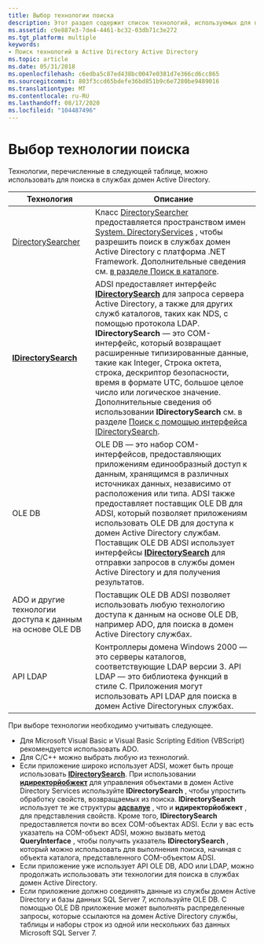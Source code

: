 ```yaml
---
title: Выбор технологии поиска
description: Этот раздел содержит список технологий, используемых для поиска Active Directory.
ms.assetid: c9e887e3-7de4-4461-bc32-03db71c3e272
ms.tgt_platform: multiple
keywords:
- Поиск технологий в Active Directory Active Directory
ms.topic: article
ms.date: 05/31/2018
ms.openlocfilehash: c6edba5c87ed438bc0047e0381d7e366cd6cc865
ms.sourcegitcommit: 803f3ccd65bdefe36bd851b9c6e7280be9489016
ms.translationtype: MT
ms.contentlocale: ru-RU
ms.lasthandoff: 08/17/2020
ms.locfileid: "104487496"
---
```

# <a name="choosing-the-search-technology"></a>Выбор технологии поиска

Технологии, перечисленные в следующей таблице, можно использовать для поиска в службах домен Active Directory.



| Технология                                                                     | Описание                                                                                                                                                                                                                                                                                                                                                                                                                                                                                                            |
|--------------------------------------------------------------------------------|------------------------------------------------------------------------------------------------------------------------------------------------------------------------------------------------------------------------------------------------------------------------------------------------------------------------------------------------------------------------------------------------------------------------------------------------------------------------------------------------------------------------|
| [DirectorySearcher](/dotnet/api/system.directoryservices.directorysearcher?view=dotnet-plat-ext-3.1)<br/> | Класс [DirectorySearcher](/dotnet/api/system.directoryservices.directorysearcher?view=dotnet-plat-ext-3.1) предоставляется пространством имен [System. DirectoryServices](/dotnet/api/system.directoryservices?view=dotnet-plat-ext-3.1) , чтобы разрешить поиск в службах домен Active Directory с платформа .NET Framework. Дополнительные сведения см. [в разделе Поиск в каталоге](/previous-versions/ms180879(v=vs.90)).<br/>                                                                                                                                  |
| [**IDirectorySearch**](/windows/desktop/api/iads/nn-iads-idirectorysearch)<br/>                       | ADSI предоставляет интерфейс [**IDirectorySearch**](/windows/desktop/api/iads/nn-iads-idirectorysearch) для запроса сервера Active Directory, а также для других служб каталогов, таких как NDS, с помощью протокола LDAP. **IDirectorySearch** — это COM-интерфейс, который возвращает расширенные типизированные данные, такие как Integer, Строка октета, строка, дескриптор безопасности, время в формате UTC, большое целое число или логическое значение. Дополнительные сведения об использовании **IDirectorySearch** см. в разделе [Поиск с помощью интерфейса IDirectorySearch](/windows/desktop/ADSI/searching-with-idirectorysearch).<br/> |
| OLE DB<br/>                                                              | OLE DB — это набор COM-интерфейсов, предоставляющих приложениям единообразный доступ к данным, хранящимся в различных источниках данных, независимо от расположения или типа. ADSI также предоставляет поставщик OLE DB для ADSI, который позволяет приложениям использовать OLE DB для доступа к домен Active Directory службам. Поставщик OLE DB ADSI использует интерфейсы [**IDirectorySearch**](/windows/desktop/api/iads/nn-iads-idirectorysearch) для отправки запросов в службы домен Active Directory и для получения результатов.<br/>                                     |
| ADO и другие технологии доступа к данным на основе OLE DB<br/>                 | Поставщик OLE DB ADSI позволяет использовать любую технологию доступа к данным на основе OLE DB, например ADO, для поиска в домен Active Directory службах.<br/>                                                                                                                                                                                                                                                                                                                                                                |
| API LDAP<br/>                                                            | Контроллеры домена Windows 2000 — это серверы каталогов, соответствующие LDAP версии 3. API LDAP — это библиотека функций в стиле C. Приложения могут использовать API LDAP для поиска в домен Active Directoryных службах.<br/>                                                                                                                                                                                                                                                                              |



 

При выборе технологии необходимо учитывать следующее.

-   Для Microsoft Visual Basic и Visual Basic Scripting Edition (VBScript) рекомендуется использовать ADO.
-   Для C/C++ можно выбрать любую из технологий.
-   Если приложение широко использует ADSI, может быть проще использовать [**IDirectorySearch**](/windows/desktop/api/iads/nn-iads-idirectorysearch). При использовании [**идиректорйобжект**](/windows/desktop/api/iads/nn-iads-idirectoryobject) для управления объектами в домен Active Directory Services используйте **IDirectorySearch** , чтобы упростить обработку свойств, возвращаемых из поиска. **IDirectorySearch** использует те же структуры [**адсвалуе**](/windows/desktop/api/iads/ns-iads-adsvalue) , что и **идиректорйобжект** , для представления свойств. Кроме того, **IDirectorySearch** предоставляется почти во всех COM-объектах ADSI. Если у вас есть указатель на COM-объект ADSI, можно вызвать метод **QueryInterface** , чтобы получить указатель **IDirectorySearch** , который можно использовать для выполнения поиска, начиная с объекта каталога, представленного COM-объектом ADSI.
-   Если приложение уже использует API OLE DB, ADO или LDAP, можно продолжать использовать эти технологии для поиска в службах домен Active Directory.
-   Если приложение должно соединять данные из службы домен Active Directory и базы данных SQL Server 7, используйте OLE DB. С помощью OLE DB приложение может выполнять распределенные запросы, которые ссылаются на домен Active Directory службы, таблицы и наборы строк из одной или нескольких баз данных Microsoft SQL Server 7.

 

